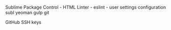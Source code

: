 Sublime Package Control
	- HTML Linter
	- eslint
	- user settings configuration
subl
yeoman
gulp
git

GitHub SSH keys